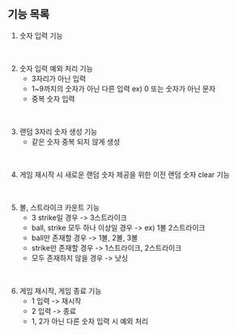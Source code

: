 ## 기능 목록
1. 숫자 입력 기능
</br>


2. 숫자 입력 예외 처리 기능
   - 3자리가 아닌 입력
   - 1~9까지의 숫자가 아닌 다른 입력 ex) 0 또는 숫자가 아닌 문자
   - 중복 숫자 입력
</br>
   

3. 랜덤 3자리 숫자 생성 기능
   - 같은 숫자 중복 되지 않게 생성
</br>


4. 게임 재시작 시 새로운 랜덤 숫자 제공을 위한 이전 랜덤 숫자 clear 기능
</br>


5. 볼, 스트라이크 카운트 기능
    - 3 strike일 경우 -> 3스트라이크
    - ball, strike 모두 하나 이상일 경우 -> ex) 1볼 2스트라이크
    - ball만 존재할 경우 -> 1볼, 2볼, 3볼
    - strike만 존재할 경우 -> 1스트라이크, 2스트라이크
    - 모두 존재하지 않을 경우 -> 낫싱
</br>


6. 게임 재시작, 게임 종료 기능
    - 1 입력 -> 재시작
    - 2 입력 -> 종료
    - 1, 2가 아닌 다른 숫자 입력 시 예외 처리